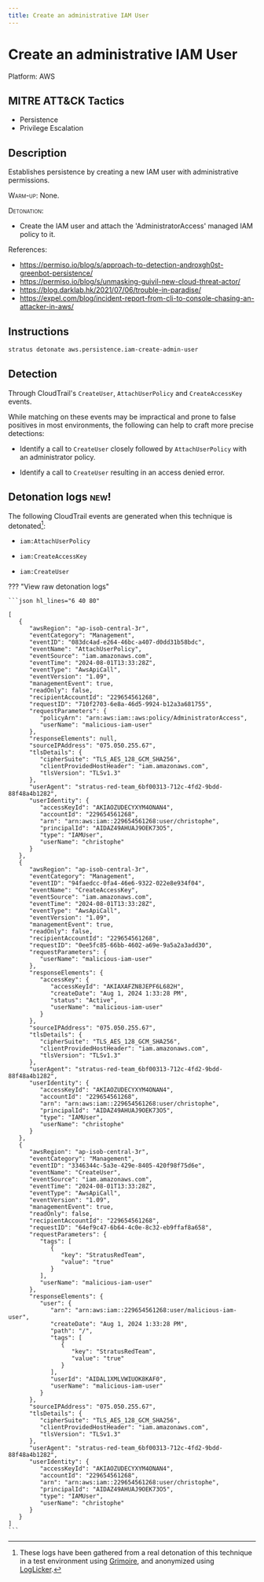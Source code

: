 ```yaml
---
title: Create an administrative IAM User
---
```


# Create an administrative IAM User




Platform: AWS

## MITRE ATT&CK Tactics


- Persistence
- Privilege Escalation

## Description


Establishes persistence by creating a new IAM user with administrative permissions.

<span style="font-variant: small-caps;">Warm-up</span>: None.

<span style="font-variant: small-caps;">Detonation</span>: 

- Create the IAM user and attach the 'AdministratorAccess' managed IAM policy to it.

References:

- https://permiso.io/blog/s/approach-to-detection-androxgh0st-greenbot-persistence/
- https://permiso.io/blog/s/unmasking-guivil-new-cloud-threat-actor/
- https://blog.darklab.hk/2021/07/06/trouble-in-paradise/
- https://expel.com/blog/incident-report-from-cli-to-console-chasing-an-attacker-in-aws/


## Instructions

```bash title="Detonate with Stratus Red Team"
stratus detonate aws.persistence.iam-create-admin-user
```
## Detection


Through CloudTrail's <code>CreateUser</code>, <code>AttachUserPolicy</code> and <code>CreateAccessKey</code> events.

While matching on these events may be impractical and prone to false positives in most environments, the following
can help to craft more precise detections:

- Identify a call to <code>CreateUser</code> closely followed by <code>AttachUserPolicy</code> with an administrator policy.

- Identify a call to <code>CreateUser</code> resulting in an access denied error.



## Detonation logs <span class="smallcaps w3-badge w3-light-green w3-round w3-text-sand">new!</span>

The following CloudTrail events are generated when this technique is detonated[^1]:


- `iam:AttachUserPolicy`

- `iam:CreateAccessKey`

- `iam:CreateUser`


??? "View raw detonation logs"

    ```json hl_lines="6 40 80"

    [
	   {
	      "awsRegion": "ap-isob-central-3r",
	      "eventCategory": "Management",
	      "eventID": "083dc4ad-e264-46bc-a407-d0dd31b58bdc",
	      "eventName": "AttachUserPolicy",
	      "eventSource": "iam.amazonaws.com",
	      "eventTime": "2024-08-01T13:33:28Z",
	      "eventType": "AwsApiCall",
	      "eventVersion": "1.09",
	      "managementEvent": true,
	      "readOnly": false,
	      "recipientAccountId": "229654561268",
	      "requestID": "710f2703-6e8a-46d5-9924-b12a3a681755",
	      "requestParameters": {
	         "policyArn": "arn:aws:iam::aws:policy/AdministratorAccess",
	         "userName": "malicious-iam-user"
	      },
	      "responseElements": null,
	      "sourceIPAddress": "075.050.255.67",
	      "tlsDetails": {
	         "cipherSuite": "TLS_AES_128_GCM_SHA256",
	         "clientProvidedHostHeader": "iam.amazonaws.com",
	         "tlsVersion": "TLSv1.3"
	      },
	      "userAgent": "stratus-red-team_6bf00313-712c-4fd2-9bdd-88f48a4b1282",
	      "userIdentity": {
	         "accessKeyId": "AKIAOZUDECYXYM4ONAN4",
	         "accountId": "229654561268",
	         "arn": "arn:aws:iam::229654561268:user/christophe",
	         "principalId": "AIDAZ49AHUAJ9OEK73O5",
	         "type": "IAMUser",
	         "userName": "christophe"
	      }
	   },
	   {
	      "awsRegion": "ap-isob-central-3r",
	      "eventCategory": "Management",
	      "eventID": "94faedcc-0fa4-46e6-9322-022e8e934f04",
	      "eventName": "CreateAccessKey",
	      "eventSource": "iam.amazonaws.com",
	      "eventTime": "2024-08-01T13:33:28Z",
	      "eventType": "AwsApiCall",
	      "eventVersion": "1.09",
	      "managementEvent": true,
	      "readOnly": false,
	      "recipientAccountId": "229654561268",
	      "requestID": "0ee5fc85-66bb-4602-a69e-9a5a2a3add30",
	      "requestParameters": {
	         "userName": "malicious-iam-user"
	      },
	      "responseElements": {
	         "accessKey": {
	            "accessKeyId": "AKIAXAFZN8JEPF6L682H",
	            "createDate": "Aug 1, 2024 1:33:28 PM",
	            "status": "Active",
	            "userName": "malicious-iam-user"
	         }
	      },
	      "sourceIPAddress": "075.050.255.67",
	      "tlsDetails": {
	         "cipherSuite": "TLS_AES_128_GCM_SHA256",
	         "clientProvidedHostHeader": "iam.amazonaws.com",
	         "tlsVersion": "TLSv1.3"
	      },
	      "userAgent": "stratus-red-team_6bf00313-712c-4fd2-9bdd-88f48a4b1282",
	      "userIdentity": {
	         "accessKeyId": "AKIAOZUDECYXYM4ONAN4",
	         "accountId": "229654561268",
	         "arn": "arn:aws:iam::229654561268:user/christophe",
	         "principalId": "AIDAZ49AHUAJ9OEK73O5",
	         "type": "IAMUser",
	         "userName": "christophe"
	      }
	   },
	   {
	      "awsRegion": "ap-isob-central-3r",
	      "eventCategory": "Management",
	      "eventID": "3346344c-5a3e-429e-8405-420f98f75d6e",
	      "eventName": "CreateUser",
	      "eventSource": "iam.amazonaws.com",
	      "eventTime": "2024-08-01T13:33:28Z",
	      "eventType": "AwsApiCall",
	      "eventVersion": "1.09",
	      "managementEvent": true,
	      "readOnly": false,
	      "recipientAccountId": "229654561268",
	      "requestID": "64ef9c47-6b64-4c0e-8c32-eb9ffaf8a658",
	      "requestParameters": {
	         "tags": [
	            {
	               "key": "StratusRedTeam",
	               "value": "true"
	            }
	         ],
	         "userName": "malicious-iam-user"
	      },
	      "responseElements": {
	         "user": {
	            "arn": "arn:aws:iam::229654561268:user/malicious-iam-user",
	            "createDate": "Aug 1, 2024 1:33:28 PM",
	            "path": "/",
	            "tags": [
	               {
	                  "key": "StratusRedTeam",
	                  "value": "true"
	               }
	            ],
	            "userId": "AIDAL1XMLVWIUOK8KAF0",
	            "userName": "malicious-iam-user"
	         }
	      },
	      "sourceIPAddress": "075.050.255.67",
	      "tlsDetails": {
	         "cipherSuite": "TLS_AES_128_GCM_SHA256",
	         "clientProvidedHostHeader": "iam.amazonaws.com",
	         "tlsVersion": "TLSv1.3"
	      },
	      "userAgent": "stratus-red-team_6bf00313-712c-4fd2-9bdd-88f48a4b1282",
	      "userIdentity": {
	         "accessKeyId": "AKIAOZUDECYXYM4ONAN4",
	         "accountId": "229654561268",
	         "arn": "arn:aws:iam::229654561268:user/christophe",
	         "principalId": "AIDAZ49AHUAJ9OEK73O5",
	         "type": "IAMUser",
	         "userName": "christophe"
	      }
	   }
	]
    ```

[^1]: These logs have been gathered from a real detonation of this technique in a test environment using [Grimoire](https://github.com/DataDog/grimoire), and anonymized using [LogLicker](https://github.com/Permiso-io-tools/LogLicker).
